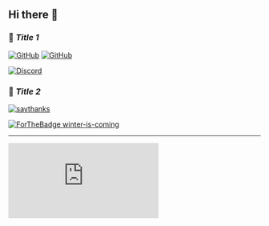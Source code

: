 ## Hi there 👋
### 🌱 **_Title 1_**

[![GitHub](https://img.shields.io/badge/--181717?logo=github&logoColor=ffffff)](https://github.com/)
[![GitHub](https://badgen.net/badge/icon/github?icon=github&label)](https://github.com)

[![Discord](https://badgen.net/badge/icon/discord?icon=discord&label)](https://https://discord.com/)

### 🤔 **_Title 2_**
[![saythanks](https://img.shields.io/badge/say-thanks-ff69b4.svg)](https://saythanks.io/to/kennethreitz)

[![ForTheBadge winter-is-coming](http://ForTheBadge.com/images/badges/winter-is-coming.svg)](http://ForTheBadge.com)
* * *
[![GitHub latest commit](https://badgen.net/github/last-commit/Naereen/Strapdown.js)](https://GitHub.com/Naereen/StrapDown.js/commit/)

<!--
**Subeen1128/Subeen1128** is a ✨ _special_ ✨ repository because its `README.md` (this file) appears on your GitHub profile.


Here are some ideas to get you started:

- 🔭 I’m currently working on ...
- 🌱 I’m currently learning ...
- 👯 I’m looking to collaborate on ...
- 🤔 I’m looking for help with ...
- 💬 Ask me about ...
- 📫 How to reach me: ...
- 😄 Pronouns: ...
- ⚡ Fun fact: ...
-->
